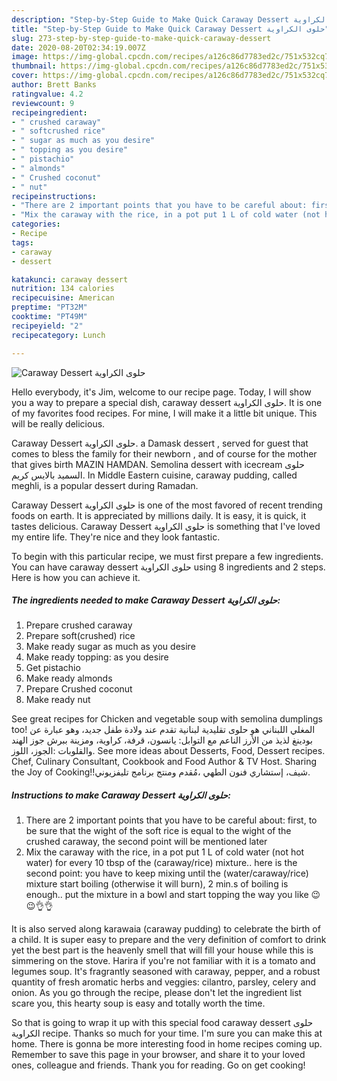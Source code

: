 ```yaml
---
description: "Step-by-Step Guide to Make Quick Caraway Dessert حلوى الكراوية"
title: "Step-by-Step Guide to Make Quick Caraway Dessert حلوى الكراوية"
slug: 273-step-by-step-guide-to-make-quick-caraway-dessert
date: 2020-08-20T02:34:19.007Z
image: https://img-global.cpcdn.com/recipes/a126c86d7783ed2c/751x532cq70/caraway-dessert-حلوى-الكراوية-recipe-main-photo.jpg
thumbnail: https://img-global.cpcdn.com/recipes/a126c86d7783ed2c/751x532cq70/caraway-dessert-حلوى-الكراوية-recipe-main-photo.jpg
cover: https://img-global.cpcdn.com/recipes/a126c86d7783ed2c/751x532cq70/caraway-dessert-حلوى-الكراوية-recipe-main-photo.jpg
author: Brett Banks
ratingvalue: 4.2
reviewcount: 9
recipeingredient:
- " crushed caraway"
- " softcrushed rice"
- " sugar as much as you desire"
- " topping as you desire"
- " pistachio"
- " almonds"
- " Crushed coconut"
- " nut"
recipeinstructions:
- "There are 2 important points that you have to be careful about: first, to be sure that the wight of the soft rice is equal to the wight of the crushed caraway, the second point will be mentioned later"
- "Mix the caraway with the rice, in a pot put 1 L of cold water (not hot water) for every 10 tbsp of the (caraway/rice) mixture.. here is the second point: you have to keep mixing until the (water/caraway/rice) mixture start boiling (otherwise it will burn), 2 min.s of boiling is enough.. put the mixture in a bowl and start topping the way you like 😉😉👌👌"
categories:
- Recipe
tags:
- caraway
- dessert

katakunci: caraway dessert 
nutrition: 134 calories
recipecuisine: American
preptime: "PT32M"
cooktime: "PT49M"
recipeyield: "2"
recipecategory: Lunch

---
```



![Caraway Dessert حلوى الكراوية](https://img-global.cpcdn.com/recipes/a126c86d7783ed2c/751x532cq70/caraway-dessert-حلوى-الكراوية-recipe-main-photo.jpg)

Hello everybody, it's Jim, welcome to our recipe page. Today, I will show you a way to prepare a special dish, caraway dessert حلوى الكراوية. It is one of my favorites food recipes. For mine, I will make it a little bit unique. This will be really delicious.

Caraway Dessert حلوى الكراوية. a Damask dessert , served for guest that comes to bless the family for their newborn , and of course for the mother that gives birth MAZIN HAMDAN. Semolina dessert with icecream حلوى السميد بالايس كريم. In Middle Eastern cuisine, caraway pudding, called meghli, is a popular dessert during Ramadan.

Caraway Dessert حلوى الكراوية is one of the most favored of recent trending foods on earth. It is appreciated by millions daily. It is easy, it is quick, it tastes delicious. Caraway Dessert حلوى الكراوية is something that I've loved my entire life. They're nice and they look fantastic.


To begin with this particular recipe, we must first prepare a few ingredients. You can have caraway dessert حلوى الكراوية using 8 ingredients and 2 steps. Here is how you can achieve it.

<!--inarticleads1-->

##### The ingredients needed to make Caraway Dessert حلوى الكراوية:

1. Prepare  crushed caraway
1. Prepare  soft(crushed) rice
1. Make ready  sugar as much as you desire
1. Make ready  topping: as you desire
1. Get  pistachio
1. Make ready  almonds
1. Prepare  Crushed coconut
1. Make ready  nut


See great recipes for Chicken and vegetable soup with semolina dumplings too! المغلي اللبناني هو حلوى تقليدية لبنانية تقدم عند ولادة طفل جديد، وهو عبارة عن بودينغ لذيذ من الأرز الناعم مع التوابل: يانسون، قرفة، كراوية، ومزينة ببرش جوز الهند والقلوبات :الجوز، اللوز. See more ideas about Desserts, Food, Dessert recipes. Chef, Culinary Consultant, Cookbook and Food Author &amp; TV Host. Sharing the Joy of Cooking!!شيف، إستشاري فنون الطهي ،مُقدم ومنتج برنامج تليفزيوني. 

<!--inarticleads2-->

##### Instructions to make Caraway Dessert حلوى الكراوية:

1. There are 2 important points that you have to be careful about: first, to be sure that the wight of the soft rice is equal to the wight of the crushed caraway, the second point will be mentioned later
1. Mix the caraway with the rice, in a pot put 1 L of cold water (not hot water) for every 10 tbsp of the (caraway/rice) mixture.. here is the second point: you have to keep mixing until the (water/caraway/rice) mixture start boiling (otherwise it will burn), 2 min.s of boiling is enough.. put the mixture in a bowl and start topping the way you like 😉😉👌👌


It is also served along karawaia (caraway pudding) to celebrate the birth of a child. It is super easy to prepare and the very definition of comfort to drink yet the best part is the heavenly smell that will fill your house while this is simmering on the stove. Harira if you&#39;re not familiar with it is a tomato and legumes soup. It&#39;s fragrantly seasoned with caraway, pepper, and a robust quantity of fresh aromatic herbs and veggies: cilantro, parsley, celery and onion. As you go through the recipe, please don&#39;t let the ingredient list scare you, this hearty soup is easy and totally worth the time. 

So that is going to wrap it up with this special food caraway dessert حلوى الكراوية recipe. Thanks so much for your time. I'm sure you can make this at home. There is gonna be more interesting food in home recipes coming up. Remember to save this page in your browser, and share it to your loved ones, colleague and friends. Thank you for reading. Go on get cooking!
